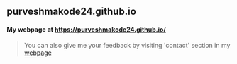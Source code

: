 ## purveshmakode24.github.io
#### My webpage at https://purveshmakode24.github.io/

>You can also give me your feedback by visiting 'contact' section in my [webpage](https://purveshmakode24.github.io/) 
